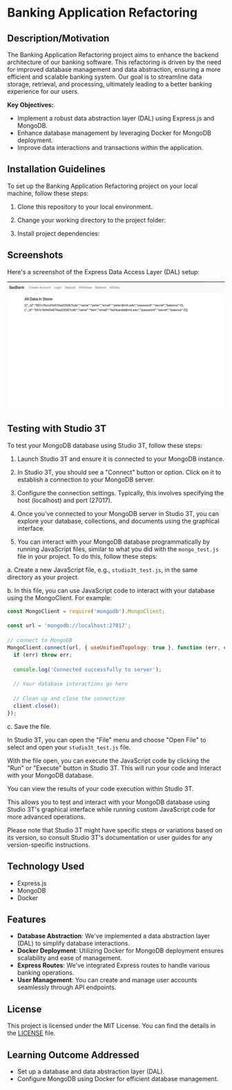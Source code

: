 # Banking Application Refactoring

## Description/Motivation

The Banking Application Refactoring project aims to enhance the backend architecture of our banking software. This refactoring is driven by the need for improved database management and data abstraction, ensuring a more efficient and scalable banking system. Our goal is to streamline data storage, retrieval, and processing, ultimately leading to a better banking experience for our users.

**Key Objectives:**
- Implement a robust data abstraction layer (DAL) using Express.js and MongoDB.
- Enhance database management by leveraging Docker for MongoDB deployment.
- Improve data interactions and transactions within the application.

## Installation Guidelines

To set up the Banking Application Refactoring project on your local machine, follow these steps:

1. Clone this repository to your local environment.

2. Change your working directory to the project folder:

3. Install project dependencies:

## Screenshots

Here's a screenshot of the Express Data Access Layer (DAL) setup:

![DAL Setup](./images/mongo_setup.png)

## Testing with Studio 3T

To test your MongoDB database using Studio 3T, follow these steps:

1. Launch Studio 3T and ensure it is connected to your MongoDB instance.

2. In Studio 3T, you should see a "Connect" button or option. Click on it to establish a connection to your MongoDB server.

3. Configure the connection settings. Typically, this involves specifying the host (localhost) and port (27017).

4. Once you've connected to your MongoDB server in Studio 3T, you can explore your database, collections, and documents using the graphical interface.

5. You can interact with your MongoDB database programmatically by running JavaScript files, similar to what you did with the `mongo_test.js` file in your project. To do this, follow these steps:

a. Create a new JavaScript file, e.g., `studio3t_test.js`, in the same directory as your project.

b. In this file, you can use JavaScript code to interact with your database using the MongoClient. For example:

```javascript
const MongoClient = require('mongodb').MongoClient;

const url = 'mongodb://localhost:27017';

// connect to MongoDB
MongoClient.connect(url, { useUnifiedTopology: true }, function (err, client) {
  if (err) throw err;

  console.log('Connected successfully to server');

  // Your database interactions go here

  // Clean up and close the connection
  client.close();
});

```
c. Save the file.

In Studio 3T, you can open the "File" menu and choose "Open File" to select and open your `studio3t_test.js` file.

With the file open, you can execute the JavaScript code by clicking the "Run" or "Execute" button in Studio 3T. This will run your code and interact with your MongoDB database.

You can view the results of your code execution within Studio 3T.

This allows you to test and interact with your MongoDB database using Studio 3T's graphical interface while running custom JavaScript code for more advanced operations.

Please note that Studio 3T might have specific steps or variations based on its version, so consult Studio 3T's documentation or user guides for any version-specific instructions.

## Technology Used

- Express.js
- MongoDB
- Docker

## Features

- **Database Abstraction**: We've implemented a data abstraction layer (DAL) to simplify database interactions.
- **Docker Deployment**: Utilizing Docker for MongoDB deployment ensures scalability and ease of management.
- **Express Routes**: We've integrated Express routes to handle various banking operations.
- **User Management**: You can create and manage user accounts seamlessly through API endpoints.

## License

This project is licensed under the MIT License. You can find the details in the [LICENSE](./LICENSE) file.

## Learning Outcome Addressed

- Set up a database and data abstraction layer (DAL).
- Configure MongoDB using Docker for efficient database management.
